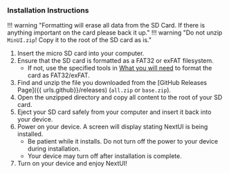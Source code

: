 ### Installation Instructions

!!! warning "Formatting will erase all data from the SD Card. If there is anything important on the card please back it up."
!!! warning "Do not unzip `MinUI.zip`! Copy it to the root of the SD card as is."

1. Insert the micro SD card into your computer.
2. Ensure that the SD card is formatted as a FAT32 or exFAT filesystem.
    - If not, use the specified tools in [What you will need](#what-you-will-need) to format the card as FAT32/exFAT.
3. Find and unzip the file you downloaded from the [GitHub Releases Page]({{ urls.github}}/releases) (`all.zip` or `base.zip`).
4. Open the unzipped directory and copy all content to the root of your SD card.
5. Eject your SD card safely from your computer and insert it back into your device.
6. Power on your device. A screen will display stating NextUI is being installed.
    - Be patient while it installs. Do not turn off the power to your device during installation.
    - Your device may turn off after installation is complete.
7. Turn on your device and enjoy NextUI!
